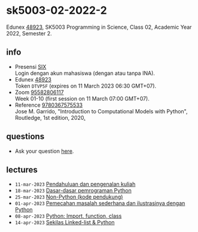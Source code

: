# sk5003-02-2022-2
Edunex [48923](https://edunex.itb.ac.id/courses/48923/preview), SK5003 Programming in Science, Class 02, Academic Year 2022, Semester 2.


## info
+ Presensi [SIX](https://akademik.itb.ac.id/login)<br>
  Login dengan akun mahasiswa (dengan atau tanpa INA).
+ Edunex [48923](https://edunex.itb.ac.id/courses/48923/preview)<br>
  Token `DTVP5F` (expires on 11 March 2023 06:30 GMT+07).
+ Zoom [95582806117](https://itb-ac-id.zoom.us/j/95582806117?pwd=dFprT1FiNUwrZHBONmcyR3hHL29xZz09)<br>
  Week 01-10 (first session on 11 March 07:00 GMT+07).
+ Reference [9780367575533](https://isbnsearch.org/isbn/9780367575533)<br>
  Jose M. Garrido, "Introduction to Computational Models with Python", Routledge, 1st edition, 2020[.](https://drive.google.com/file/d/1g5yy4Gumjgx32S5fyh_apyW87rGWAR-c/view?usp=share_link)


## questions
+ Ask your question [here](https://github.com/dudung/sk5003-02-2022-2/issues/2).


## lectures
+ `11-mar-2023` [Pendahuluan dan pengenalan kuliah](note/01/README.md)
+ `18-mar-2023` [Dasar-dasar pemrograman Python](note/02/README.md)
+ `25-mar-2023` [Non-Python (kode pendukung)](note/03/README.md)
+ `01-apr-2023` [Pemecahan masalah sederhana dan ilustrasinya dengan Python](note/04/README.md)
+ `08-apr-2023` [Python: Import, function, class](note/05/README.md)
+ `14-apr-2023` [Sekilas Linked-list & Python](note/06/README.md)
